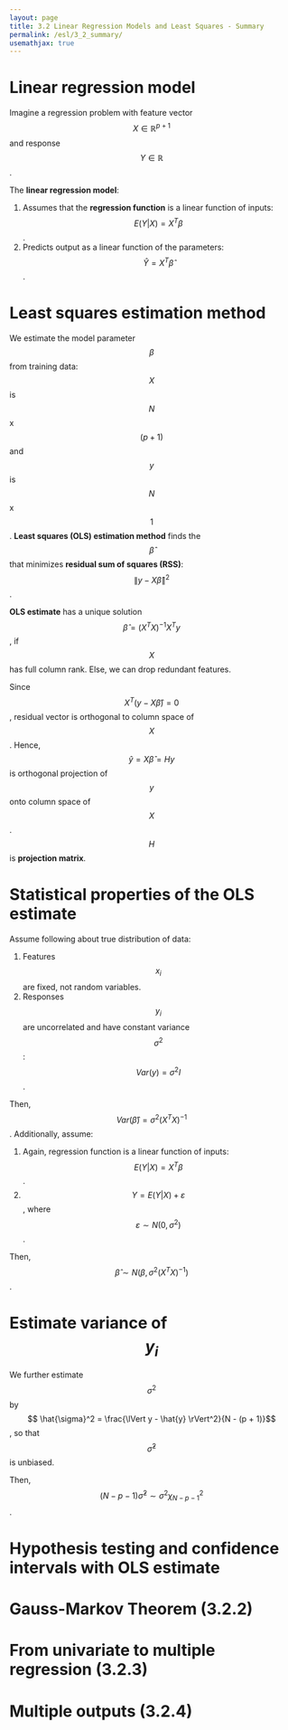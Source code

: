 ```yaml
---
layout: page
title: 3.2 Linear Regression Models and Least Squares - Summary
permalink: /esl/3_2_summary/
usemathjax: true
---
```


# Linear regression model

Imagine a regression problem with feature vector $$ X \in \mathbb{R}^{p+1} $$ and response $$ Y \in \mathbb{R} $$.

The **linear regression model**:
1. Assumes that the **regression function** is a linear function of inputs: 
$$E(Y \lvert X) = X^T \beta$$.
1. Predicts output as a linear function of the parameters: $$ \hat{Y} = X^T \hat{\beta}$$.

# Least squares estimation method

We estimate the model parameter $$\beta$$ from training data: $$X$$ is $$N$$ x $$(p + 1)$$ and $$y$$ is $$N$$ x $$1$$. **Least squares (OLS) estimation method** finds the $$\hat{\beta}$$ that minimizes **residual sum of squares (RSS)**: $$\lVert y - X\hat{\beta} \rVert^2$$.

**OLS estimate** has a unique solution $$\hat{\beta} = (X^T X)^{-1} X^T y$$, if $$X$$ has full column rank. Else, we can drop redundant features.

Since $$X^T (y - X\hat{\beta}) = 0$$, residual vector is orthogonal to column space of $$X$$. Hence, $$\hat{y} = X \hat{\beta} = Hy$$ is orthogonal projection of $$y$$ onto column space of $$X$$. $$H$$ is **projection matrix**.

# Statistical properties of the OLS estimate

Assume following about true distribution of data:

1. Features $$x_i$$ are fixed, not random variables.
1. Responses $$y_i$$ are uncorrelated and have constant variance $$\sigma^2$$ : $$Var(y) = \sigma^2 I$$.

Then, $$Var(\hat{\beta}) = \sigma^2 (X^T X)^{-1}$$. Additionally, assume:

1. Again, regression function is a linear function of inputs: $$E(Y \lvert X) = X^T \beta$$.
1. $$ Y = E(Y \lvert X) + \varepsilon $$, where $$ \varepsilon \sim N(0, \sigma^2) $$.

Then, $$ \hat{\beta} \sim N(\beta, \sigma^2 (X^T X)^{-1}) $$. 

# Estimate variance of $$y_i$$

We further estimate $$\sigma^2$$ by $$ \hat{\sigma}^2 = \frac{\lVert y - \hat{y} \rVert^2}{N - (p + 1)}$$, so that $$ \hat{\sigma}^2 $$ is unbiased.

Then, $$(N - p - 1) \hat{\sigma}^2 \sim \sigma^2 \chi^2_{N - p - 1}$$.

# Hypothesis testing and confidence intervals with OLS estimate

# Gauss-Markov Theorem (3.2.2)

# From univariate to multiple regression (3.2.3)

# Multiple outputs (3.2.4)





